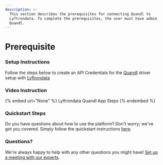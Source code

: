 ```yaml
---
description: >-
  This section describes the prerequisites for connecting Quandl to
  Lyftrondata. To complete the prerequisites, the user must have admin access to
  Quandl.
---
```


# Prerequisite

<mark style="color:blue;"></mark>

### Setup Instructions

Follow the steps below to create an API Credentials for the [Quandl](None) driver setup with [Lyftrondata](https://www.lyftrondata.com)

### Video Instruction

{% embed url="None" %}
Lyftrondata Quandl App Steps
{% endembed %}

### Quickstart Steps

Do you have questions about how to use the platform? Don't worry; we've got you covered. Simply follow the quickstart instructions [here](README.md).

### Questions? <a href="#questions" id="questions"></a>

We're always happy to help with any other questions you might have! [Set up a meeting with our experts](https://www.lyftrondata.com/book-a-meeting/).

